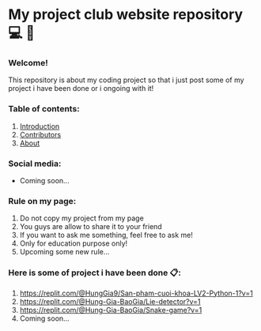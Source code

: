# My project club website repository 💻 💾
### Welcome!
This repository is about my coding project so that i just post some of my project i have been done or i ongoing with it!

### Table of contents:
1. [Introduction](#introduction)
2. [Contributors](#contributors)
3. [About](#about)

### Social media:
- Coming soon...

### Rule on my page:
1. Do not copy my project from my page
2. You guys are allow to share it to your friend
3. If you want to ask me something, feel free to ask me!
4. Only for education purpose only!
5. Upcoming some new rule…


### Here is some of project i have been done 📋:
1. https://replit.com/@HungGia9/San-pham-cuoi-khoa-LV2-Python-1?v=1
2. https://replit.com/@Hung-Gia-BaoGia/Lie-detector?v=1
3. https://replit.com/@Hung-Gia-BaoGia/Snake-game?v=1
4. Coming soon…
